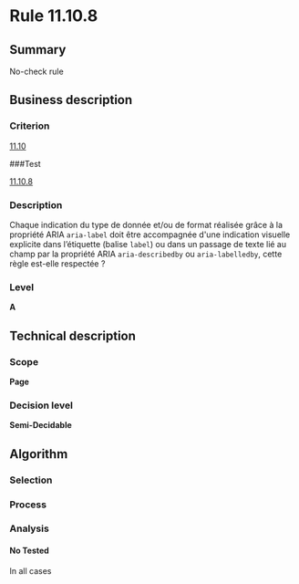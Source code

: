 # Rule 11.10.8

## Summary

No-check rule

## Business description

### Criterion

[11.10](http://references.modernisation.gouv.fr/referentiel-technique-0#crit-11-10)

###Test

[11.10.8](http://references.modernisation.gouv.fr/referentiel-technique-0#test-11-10-8)

### Description

Chaque indication du type de donn&eacute;e et/ou de format r&eacute;alis&eacute;e gr&acirc;ce &agrave; la propri&eacute;t&eacute; ARIA `aria-label` doit &ecirc;tre accompagn&eacute;e d'une indication visuelle explicite dans l’&eacute;tiquette (balise `label`) ou dans un passage de texte li&eacute; au champ par la propri&eacute;t&eacute; ARIA `aria-describedby` ou `aria-labelledby`, cette r&egrave;gle est-elle respect&eacute;e ?

### Level

**A**

## Technical description

### Scope

**Page**

### Decision level

**Semi-Decidable**

## Algorithm

### Selection

### Process

### Analysis

#### No Tested 

In all cases

